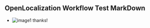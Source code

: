## OpenLocalization Workflow Test MarkDown
* ![image1](.\91a1b4d9-52b6-432a-975e-971eeb29c5d1.PNG) thanks!

<!--HONumber=Feb17_HO2-->


